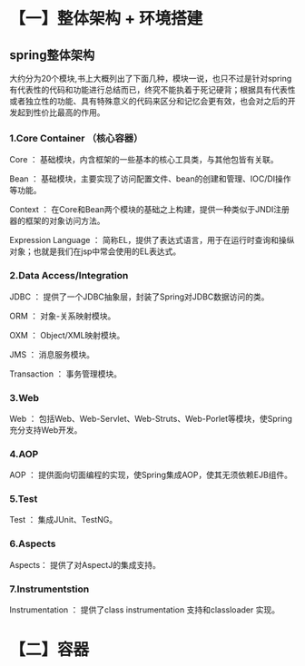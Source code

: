 # 【一】整体架构 + 环境搭建

## spring整体架构

大约分为20个模块,书上大概列出了下面几种，模块一说，也只不过是针对spring有代表性的代码和功能进行总结而已，终究不能执着于死记硬背；根据具有代表性或者独立性的功能、具有特殊意义的代码来区分和记忆会更有效，也会对之后的开发起到性价比最高的作用。

### 1.Core Container （核心容器）

Core ： 基础模块，内含框架的一些基本的核心工具类，与其他包皆有关联。

Bean ： 基础模块，主要实现了访问配置文件、bean的创建和管理、IOC/DI操作等功能。

Context ： 在Core和Bean两个模块的基础之上构建，提供一种类似于JNDI注册器的框架的对象访问方法。

Expression Language ： 简称EL，提供了表达式语言，用于在运行时查询和操纵对象；也就是我们在jsp中常会使用的EL表达式。

### 2.Data Access/Integration

JDBC ： 提供了一个JDBC抽象层，封装了Spring对JDBC数据访问的类。

ORM ： 对象-关系映射模块。

OXM ： Object/XML映射模块。

JMS ： 消息服务模块。

Transaction ： 事务管理模块。

### 3.Web

Web ： 包括Web、Web-Servlet、Web-Struts、Web-Porlet等模块，使Spring充分支持Web开发。

### 4.AOP

AOP ： 提供面向切面编程的实现，使Spring集成AOP，使其无须依赖EJB组件。

### 5.Test

Test ： 集成JUnit、TestNG。

### 6.Aspects

Aspects： 提供了对AspectJ的集成支持。

### 7.Instrumentstion

Instrumentation ： 提供了class instrumentation  支持和classloader 实现。





# 【二】容器
